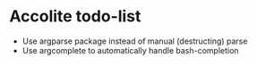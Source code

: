 # Accolite todo-list

 * Use argparse package instead of manual (destructing) parse
 * Use argcomplete to automatically handle bash-completion
